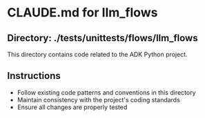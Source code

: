 # CLAUDE.md for llm_flows

## Directory: ./tests/unittests/flows/llm_flows

This directory contains code related to the ADK Python project.

## Instructions
- Follow existing code patterns and conventions in this directory
- Maintain consistency with the project's coding standards
- Ensure all changes are properly tested
